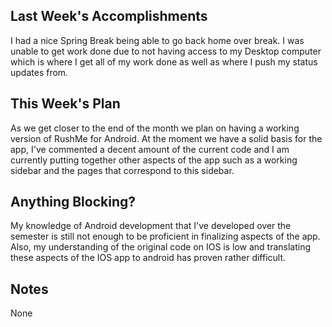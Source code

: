 ## Last Week's Accomplishments

I had a nice Spring Break being able to go back home over break. I was unable to get work done due to 
not having access to my Desktop computer which is where I get all of my work done as well as where I 
push my status updates from. 

## This Week's Plan

As we get closer to the end of the month we plan on having a working version of RushMe for Android. At 
the moment we have a solid basis for the app, I've commented a decent amount of the current code and I 
am currently putting together other aspects of the app such as a working sidebar and the pages that 
correspond to this sidebar.

## Anything Blocking?

My knowledge of Android development that I've developed over the semester is still not enough to be 
proficient in finalizing aspects of the app. Also, my understanding of the original code on IOS is 
low and translating these aspects of the IOS app to android has proven rather difficult.

## Notes

None
